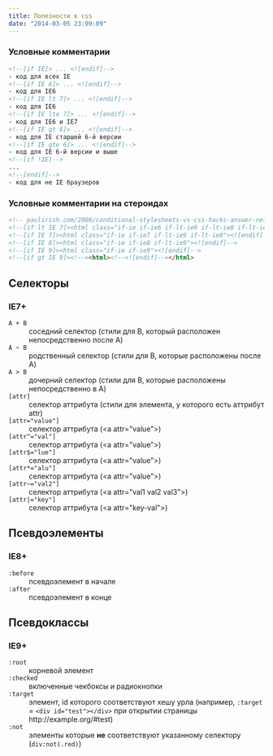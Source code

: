 ```yaml
---
title: Полезности в css
date: "2014-03-05 23:09:09"
---
```


### Условные комментарии

```html
<!--[if IE]> ... <![endif]-->
- код для всех IE
<!--[if IE 6]> ... <![endif]-->
- код для IE6
<!--[if IE lt 7]> ... <![endif]-->
- код для IE6
<!--[if IE lte 7]> ... <![endif]-->
- код для IE6 и IE7
<!--[if IE gt 6]> ... <![endif]-->
- код для IE старшей 6-й версии
<!--[if IE gte 6]> ... <![endif]-->
- код для IE 6-й версии и выше
<!--[if !IE]-->
...
<!--[endif]-->
- код для не IE браузеров
```

### Условные комментарии на стероидах

```html
<!-- paulirish.com/2008/conditional-stylesheets-vs-css-hacks-answer-neither/ -->
<!--[if lt IE 7]><html class="if-ie if-ie6 if-lt-ie9 if-lt-ie8 if-lt-ie7"><![endif]-->
<!--[if IE 7]><html class="if-ie if-ie7 if-lt-ie9 if-lt-ie8"><![endif]-->
<!--[if IE 8]><html class="if-ie if-ie8 if-lt-ie9"><![endif]-->
<!--[if IE 9]><html class="if-ie if-ie9"><![endif]-->
<!--[if gt IE 9]><!--><html><!--<![endif]--></html>
```

## Селекторы

### IE7+

<dl>
	<dt><code>A + B</code></dt>
	<dd>соседний селектор (стили для B, который расположен непосредственно после A)</dd>
	<dt><code>A ~ B</code></dt>
	<dd>родственный селектор (стили для B, которые расположены после A)</dd>
	<dt><code>A &gt; B</code></dt>
	<dd>дочерний селектор (стили для B, которые расположены непосредственно в A)</dd>
	<dt><code>[attr]</code></dt>
	<dd>селектор аттрибута (стили для элемента, у которого есть аттрибут attr)</dd>
	<dt><code>[attr=&quot;value&quot;]</code></dt>
	<dd>селектор аттрибута (&lt;a attr=&quot;value&quot;&gt;)</dd>
	<dt><code class="language-css">[attr^=&quot;val&quot;]</code></dt>
	<dd>селектор аттрибута (&lt;a attr=&quot;value&quot;&gt;)</dd>
	<dt><code class="language-css">[attr$=&quot;lue&quot;]</code></dt>
	<dd>селектор аттрибута (&lt;a attr=&quot;value&quot;&gt;)</dd>
	<dt><code class="language-css">[attr*=&quot;alu&quot;]</code></dt>
	<dd>селектор аттрибута (&lt;a attr=&quot;value&quot;&gt;)</dd>
	<dt><code class="language-css">[attr~=&quot;val2&quot;]</code></dt>
	<dd>селектор аттрибута (&lt;a attr=&quot;val1 val2 val3&quot;&gt;)</dd>
	<dt><code class="language-css">[attr|=&quot;key&quot;]</code></dt>
	<dd>селектор аттрибута (&lt;a attr=&quot;key-val&quot;&gt;)</dd>
</dl>

## Псевдоэлементы

### IE8+

<dl>
    <dt><code class="language-css">:before</code></dt>
    <dd>псевдоэлемент в начале</dd>
    <dt><code class="language-css">:after</code></dt>
    <dd>псевдоэлемент в конце</dd>
</dl>

## Псевдоклассы

### IE9+

<dl>
    <dt><code class="language-css">:root</code></dt>
    <dd>корневой элемент</dd>
    <dt><code class="language-css">:checked</code></dt>
    <dd>включенные чекбоксы и радиокнопки</dd>
    <dt><code class="language-css">:target</code></dt>
    <dd>элемент, id которого соответствуют хешу урла (например, <code class="language-css">:target</code> = <code class="language-html">&lt;div id=&quot;test&quot;&gt;&lt;/div&gt;</code> при открытии страницы http://example.org/#test)</dd>
    <dt><code class="language-css">:not</code></dt>
    <dd>элементы которые <b>не</b> соответствуют указанному селектору (<code class="language-css">div:not(.red)</code>)</dd>
</dl>

